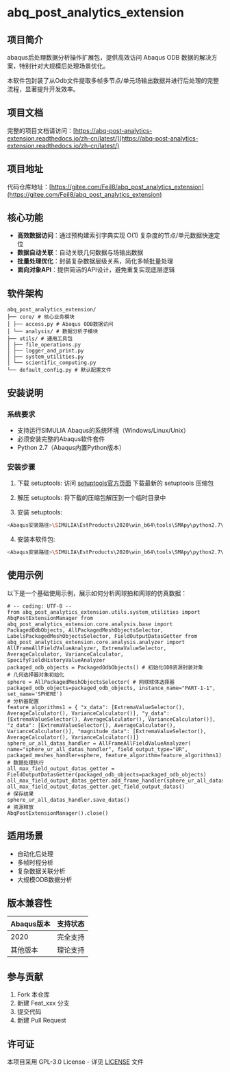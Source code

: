 # abq_post_analytics_extension

## 项目简介

abaqus后处理数据分析操作扩展包，提供高效访问 Abaqus ODB 数据的解决方案，特别针对大规模后处理场景优化。

本软件包封装了从Odb文件提取多帧多节点/单元场输出数据并进行后处理的完整流程，显著提升开发效率。

## 项目文档

完整的项目文档请访问：[https://abq-post-analytics-extension.readthedocs.io/zh-cn/latest/](https://abq-post-analytics-extension.readthedocs.io/zh-cn/latest/)

## 项目地址

代码仓库地址：[https://gitee.com/FeiI8/abq_post_analytics_extension](https://gitee.com/FeiI8/abq_post_analytics_extension)

## 核心功能

- **高效数据访问**：通过预构建索引字典实现 O(1) 复杂度的节点/单元数据快速定位
- **数据自动关联**：自动关联几何数据与场输出数据
- **批量处理优化**：封装复杂数据层级关系，简化多帧批量处理
- **面向对象API**：提供简洁的API设计，避免重复实现底层逻辑

## 软件架构
```
abq_post_analytics_extension/ 
├── core/ # 核心业务模块
│ ├── access.py # Abaqus ODB数据访问
│ └── analysis/ # 数据分析子模块
├── utils/ # 通用工具包
│ ├── file_operations.py
│ ├── logger_and_print.py
│ ├── system_utilities.py
│ └── scientific_computing.py
└── default_config.py # 默认配置文件
```

## 安装说明

### 系统要求

- 支持运行SIMULIA Abaqus的系统环境（Windows/Linux/Unix）
- 必须安装完整的Abaqus软件套件
- Python 2.7（Abaqus内置Python版本）

### 安装步骤

1. 下载 setuptools:
   访问 [setuptools官方页面](https://pypi.org/project/setuptools/#files) 下载最新的 setuptools 压缩包

2. 解压 setuptools:
   将下载的压缩包解压到一个临时目录中

3. 安装 setuptools:

```bash
<Abaqus安装路径>\SIMULIA\EstProducts\2020\win_b64\tools\SMApy\python2.7\python.exe setup.py install
```

4. 安装本软件包:

```bash
<Abaqus安装路径>\SIMULIA\EstProducts\2020\win_b64\tools\SMApy\python2.7\python.exe setup.py install
```

## 使用示例

以下是一个基础使用示例，展示如何分析网球拍和网球的仿真数据：

```
# -- coding: UTF-8 --
from abq_post_analytics_extension.utils.system_utilities import AbqPostExtensionManager from abq_post_analytics_extension.core.analysis.base import PackagedOdbObjects, AllPackagedMeshObjectsSelector, LabelsPackagedMeshObjectsSelector, FieldOutputDatasGetter from abq_post_analytics_extension.core.analysis.analyzer import AllFrameAllFieldValueAnalyzer, ExtremaValueSelector, AverageCalculator, VarianceCalculator, SpecifyFieldHistoryValueAnalyzer
packaged_odb_objects = PackagedOdbObjects() # 初始化ODB资源封装对象
# 几何选择器对象初始化
sphere = AllPackagedMeshObjectsSelector( # 网球球体选择器 packaged_odb_objects=packaged_odb_objects, instance_name="PART-1-1", set_name='SPHERE')
# 分析器配置
feature_algorithms1 = { "x_data": [ExtremaValueSelector(), AverageCalculator(), VarianceCalculator()], "y_data": [ExtremaValueSelector(), AverageCalculator(), VarianceCalculator()], "z_data": [ExtremaValueSelector(), AverageCalculator(), VarianceCalculator()], "magnitude_data": [ExtremaValueSelector(), AverageCalculator(), VarianceCalculator()]}
sphere_ur_all_datas_handler = AllFrameAllFieldValueAnalyzer( name="sphere_ur_all_datas_handler", field_output_type="UR", packaged_meshes_handler=sphere, feature_algorithm=feature_algorithms1)
# 数据处理执行
all_max_field_output_datas_getter = FieldOutputDatasGetter(packaged_odb_objects=packaged_odb_objects) all_max_field_output_datas_getter.add_frame_handler(sphere_ur_all_datas_handler) all_max_field_output_datas_getter.get_field_output_datas()
# 保存结果
sphere_ur_all_datas_handler.save_datas()
# 资源释放
AbqPostExtensionManager().close()
```

## 适用场景

- 自动化后处理
- 多帧时程分析
- 复杂数据关联分析
- 大规模ODB数据分析

## 版本兼容性

| Abaqus版本 | 支持状态   |
|------------|------------|
| 2020       | 完全支持   |
| 其他版本   | 理论支持   |

## 参与贡献

1. Fork 本仓库
2. 新建 Feat_xxx 分支
3. 提交代码
4. 新建 Pull Request

## 许可证

本项目采用 GPL-3.0 License - 详见 [LICENSE](LICENSE) 文件
